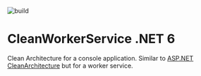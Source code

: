 ![build](https://github.com/brbascending/CleanWorkerService/workflows/CICD/badge.svg) 
# CleanWorkerService .NET 6
Clean Architecture for a console application.
Similar to [ASP.NET CleanArchitecture](https://github.com/jasontaylordev/CleanArchitecture) but for a worker service.
